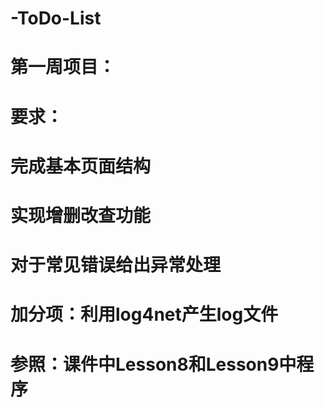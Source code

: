 # -ToDo-List

# 第一周项目：
# 要求：
  # 完成基本页面结构
  # 实现增删改查功能
  # 对于常见错误给出异常处理
  # 加分项：利用log4net产生log文件 
# 参照：课件中Lesson8和Lesson9中程序
